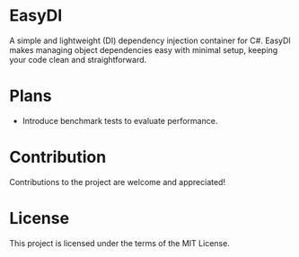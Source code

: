 # EasyDI
A simple and lightweight (DI) dependency injection container for C#. EasyDI makes managing object dependencies easy with minimal setup, keeping your code clean and straightforward.

# Plans
- Introduce benchmark tests to evaluate performance.

# Contribution 
Contributions to the project are welcome and appreciated!

# License
This project is licensed under the terms of the MIT License.
